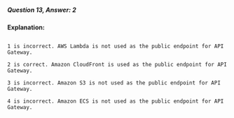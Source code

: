 ##### Question 13, Answer: 2

**Explanation:**

```

1 is incorrect. AWS Lambda is not used as the public endpoint for API Gateway.

2 is correct. Amazon CloudFront is used as the public endpoint for API Gateway.

3 is incorrect. Amazon S3 is not used as the public endpoint for API Gateway.

4 is incorrect. Amazon ECS is not used as the public endpoint for API Gateway.

```

